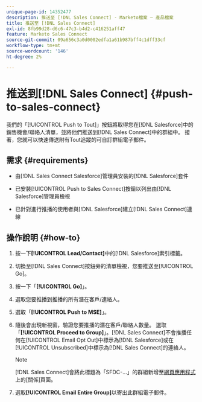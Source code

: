 ```yaml
---
unique-page-id: 14352477
description: 推送至 [!DNL Sales Connect] - Marketo檔案 — 產品檔案
title: 推送至 [!DNL Sales Connect]
exl-id: 8fb99d28-d6c6-47c3-b4d2-c416251aff47
feature: Marketo Sales Connect
source-git-commit: 09a656c3a0d0002edfa1a61b987bff4c1dff33cf
workflow-type: tm+mt
source-wordcount: '146'
ht-degree: 2%

---
```


# 推送到[!DNL Sales Connect] {#push-to-sales-connect}

我們的「[!UICONTROL Push to Tout]」按鈕將取得您在[!DNL Salesforce]中的銷售機會/聯絡人清單，並將他們推送到[!DNL Sales Connect]中的群組中。 接著，您就可以快速傳送附有Tout追蹤的可自訂群組電子郵件。

## 需求 {#requirements}

* 由[!DNL Sales Connect Salesforce]管理員安裝的[!DNL Salesforce]套件

* 已安裝[!UICONTROL Push to Sales Connect]按鈕以列出由[!DNL Salesforce]管理員檢視

* 已針對進行推播的使用者與[!DNL Salesforce]建立[!DNL Sales Connect]連線

## 操作說明 {#how-to}

1. 按一下&#x200B;**[!UICONTROL Lead/Contact]**&#x200B;中的[!DNL Salesforce]索引標籤。
1. 切換至[!DNL Sales Connect]按鈕旁的清單檢視，您要推送至[!UICONTROL Go]。
1. 按一下「**[!UICONTROL Go]**」。
1. 選取您要推播到推播的所有潛在客戶/連絡人。
1. 選取「**[!UICONTROL Push to MSE]**」。
1. 隨後會出現新視窗，驗證您要推播的潛在客戶/聯絡人數量。 選取「**[!UICONTROL Proceed to Group]**」。[!DNL Sales Connect]不會推播任何在[!UICONTROL Email Opt Out]中標示為[!DNL Salesforce]或在[!UICONTROL Unsubscribed]中標示為[!DNL Sales Connect]的連絡人。

   >[!NOTE]
   >
   >[!DNL Sales Connect]會將此標題為「SFDC-...」的群組新增至[網頁應用程式](https://toutapp.com/login)上的[關係]頁面。

1. 選取&#x200B;**[!UICONTROL Email Entire Group]**&#x200B;以寄出此群組電子郵件。
